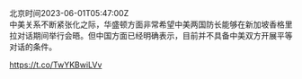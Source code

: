 北京时间2023-06-01T05:47:00Z<br>中美关系不断紧张化之际，华盛顿方面非常希望中美两国防长能够在新加坡香格里拉对话期间举行会晤。但中国方面已经明确表示，目前并不具备中美双方开展平等对话的条件。

https://t.co/TwYKBwiLVv<br><br><br>
